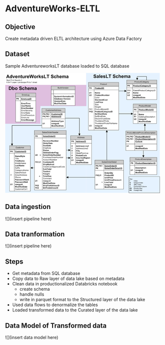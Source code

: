 # AdventureWorks-ELTL
## Objective
Create metadata driven ELTL architecture using Azure Data Factory

## Dataset
Sample AdventureworksLT database loaded to SQL database

![](https://github.com/smithashley/Adventureworks-ELTL/blob/main/images/adventureworkslt.png)

## Data ingestion
![](insert pipeline here)

## Data tranformation
![](insert pipeline here)

## Steps
- Get metadata from SQL database
- Copy data to Raw layer of data lake based on metadata
- Clean data in productionalized Databricks notebook 
  - create schema
  - handle nulls
  - write in parquet format to the Structured layer of the data lake
- Used data flows to denormalize the tables
- Loaded transformed data to the Curated layer of the data lake

## Data Model of Transformed data
![](insert data model here)
